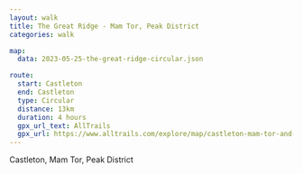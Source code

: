 ```yaml
---
layout: walk
title: The Great Ridge - Mam Tor, Peak District
categories: walk

map:
  data: 2023-05-25-the-great-ridge-circular.json

route:
  start: Castleton
  end: Castleton
  type: Circular
  distance: 13km
  duration: 4 hours
  gpx_url_text: AllTrails
  gpx_url: https://www.alltrails.com/explore/map/castleton-mam-tor-and-the-great-ridge-circular-acf4b89-2?u=m&sh=xr4vxe
---
```


Castleton, Mam Tor, Peak District
